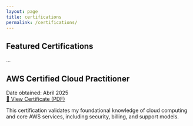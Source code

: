 ```yaml
---
layout: page
title: certifications
permalink: /certifications/
---
```


## Featured Certifications
...


## AWS Certified Cloud Practitioner

Date obtained: Abril 2025  
[🔗 View Certificate (PDF)](https://github.com/Deuche-IT/Muhlenberg/raw/main/assets/certifications/AWS%20Certified%20Cloud%20Practitioner.pdf)

This certification validates my foundational knowledge of cloud computing and core AWS services, including security, billing, and support models.
